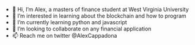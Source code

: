 - 👋 Hi, I’m Alex, a masters of finance student at West Virginia University
- 👀 I’m interested in learning about the blockchain and how to program
- 🌱 I’m currently learning python and javascript
- 💞️ I’m looking to collaborate on any financial application
- 📫 Reach me on twitter @AlexCappadona

<!---
acappy99/acappy99 is a ✨ special ✨ repository because its `README.md` (this file) appears on your GitHub profile.
You can click the Preview link to take a look at your changes.
--->
